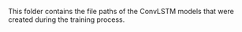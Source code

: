 This folder contains the file paths of the ConvLSTM models that were created during the training process.